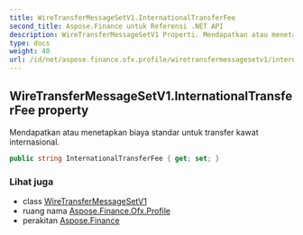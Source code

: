 ```yaml
---
title: WireTransferMessageSetV1.InternationalTransferFee
second_title: Aspose.Finance untuk Referensi .NET API
description: WireTransferMessageSetV1 Properti. Mendapatkan atau menetapkan biaya standar untuk transfer kawat internasional.
type: docs
weight: 40
url: /id/net/aspose.finance.ofx.profile/wiretransfermessagesetv1/internationaltransferfee/
---
```

## WireTransferMessageSetV1.InternationalTransferFee property

Mendapatkan atau menetapkan biaya standar untuk transfer kawat internasional.

```csharp
public string InternationalTransferFee { get; set; }
```

### Lihat juga

* class [WireTransferMessageSetV1](../)
* ruang nama [Aspose.Finance.Ofx.Profile](../../wiretransfermessagesetv1/)
* perakitan [Aspose.Finance](../../../)



